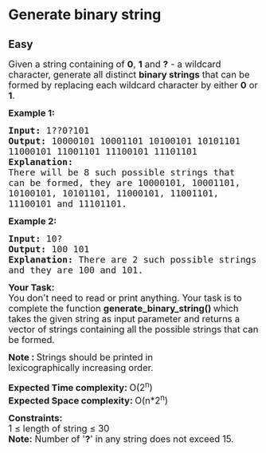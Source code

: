 # Generate binary string
## Easy 
<div class="problem-statement">
                <p></p><p><span style="font-size:18px">Given a string containing of <strong>0</strong>, <strong>1</strong> and <strong>?</strong> - a wildcard character, generate all distinct&nbsp;<strong>binary strings</strong> that can be formed by replacing each wildcard character by either <strong>0</strong> or <strong>1</strong>.</span></p>

<p><span style="font-size:18px"><strong>Example 1:</strong></span></p>

<pre><span style="font-size:18px"><strong>Input: </strong>1??0?101
<strong>Output: </strong>10000101 10001101 10100101 10101101 
11000101 11001101 11100101 11101101
<strong>Explanation:
</strong>There will be 8 such possible strings that 
can be formed, they are 10000101, 10001101, 
10100101, 10101101, 11000101, 11001101, 
11100101 and 11101101.
</span></pre>

<p><span style="font-size:18px"><strong>Example 2:</strong></span></p>

<pre><span style="font-size:18px"><strong>Input: </strong>10?</span>
<strong><span style="font-size:18px">Output: </span></strong><span style="font-size:18px">100 101</span>
<span style="font-size:18px"><strong>Explanation: </strong>There are 2 such possible strings
and they are 100 and 101.</span>
</pre>

<p><strong><span style="font-size:18px">Your Task:</span></strong><br>
<span style="font-size:18px">You don't need to read or print anything. Your task is to complete the function&nbsp;<strong>generate_binary_string()&nbsp;</strong>which takes the given string as input parameter and returns a vector of strings containing all the possible strings that can be formed.</span></p>

<p><span style="font-size:18px"><strong>Note :&nbsp;</strong>Strings should be printed in lexicographically&nbsp;increasing order.</span></p>

<p><span style="font-size:18px"><strong>Expected Time complexity: </strong>O(2<sup>n</sup>)</span><br>
<span style="font-size:18px"><strong>Expected Space complexity:&nbsp;</strong>O(n*2<sup>n</sup>)</span></p>

<p><span style="font-size:18px"><strong>Constraints:</strong><br>
1 ≤&nbsp;length of string ≤ 30</span><br>
<span style="font-size:18px"><strong>Note:</strong>&nbsp;Number of '<strong>?</strong>' in&nbsp;any&nbsp;string does not exceed 15.</span></p>
 <p></p>
            </div>